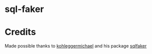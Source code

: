 # sql-faker

# Credits
Made possible thanks to [kohleggermichael](https://pypi.org/user/kohleggermichael)
and his package [sqlfaker](https://pypi.org/project/sqlfaker/)
